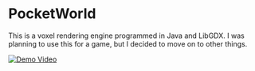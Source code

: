 # PocketWorld

This is a voxel rendering engine programmed in Java and LibGDX.
I was planning to use this for a game, but I decided to move on to other things.

[![Demo Video](https://img.youtube.com/vi/nOiVZ8KpLY/0.jpg)](https://www.youtube.com/watch?v=nOiVZ8KpLY)
